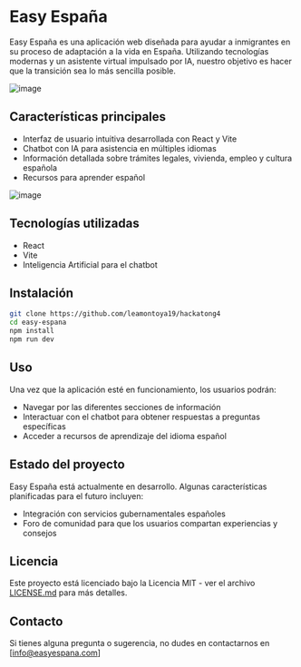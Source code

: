 # Easy España

Easy España es una aplicación web diseñada para ayudar a inmigrantes en su proceso de adaptación a la vida en España. Utilizando tecnologías modernas y un asistente virtual impulsado por IA, nuestro objetivo es hacer que la transición sea lo más sencilla posible.

![image](https://github.com/user-attachments/assets/f19778e6-81cd-4360-86cf-913533a8afd3)



## Características principales

- Interfaz de usuario intuitiva desarrollada con React y Vite
- Chatbot con IA para asistencia en múltiples idiomas
- Información detallada sobre trámites legales, vivienda, empleo y cultura española
- Recursos para aprender español

![image](https://github.com/user-attachments/assets/0282322a-ddbf-4d95-b12e-99d09bc7361a)


## Tecnologías utilizadas

- React
- Vite
- Inteligencia Artificial para el chatbot

## Instalación

```bash
git clone https://github.com/leamontoya19/hackatong4
cd easy-espana
npm install
npm run dev
```

## Uso

Una vez que la aplicación esté en funcionamiento, los usuarios podrán:

- Navegar por las diferentes secciones de información
- Interactuar con el chatbot para obtener respuestas a preguntas específicas
- Acceder a recursos de aprendizaje del idioma español

## Estado del proyecto

Easy España está actualmente en desarrollo. Algunas características planificadas para el futuro incluyen:

- Integración con servicios gubernamentales españoles
- Foro de comunidad para que los usuarios compartan experiencias y consejos

## Licencia

Este proyecto está licenciado bajo la Licencia MIT - ver el archivo [LICENSE.md](http://LICENSE.md) para más detalles.

## Contacto

Si tienes alguna pregunta o sugerencia, no dudes en contactarnos en [info@easyespana.com]
